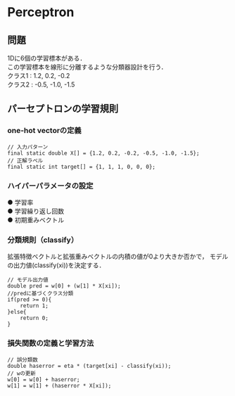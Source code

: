 # Perceptron  

## 問題  
1Dに6個の学習標本がある．  
この学習標本を線形に分離するような分類器設計を行う．  
クラス1 : 1.2, 0.2, -0.2  
クラス2 : -0.5, -1.0, -1.5  

## パーセプトロンの学習規則  
### one-hot vectorの定義  
```
// 入力パターン
final static double X[] = {1.2, 0.2, -0.2, -0.5, -1.0, -1.5};
// 正解ラベル
final static int target[] = {1, 1, 1, 0, 0, 0};
```
### ハイパーパラメータの設定 
● 学習率  
● 学習繰り返し回数  
● 初期重みベクトル  

### 分類規則（classify）  
拡張特徴ベクトルと拡張重みベクトルの内積の値が0より大きか否かで，
モデルの出力値(classify(xi))を決定する．  
```
// モデル出力値  
double pred = w[0] + (w[1] * X[xi]);  
//predに基づくクラス分類
if(pred >= 0){
    return 1; 
}else{
    return 0; 
}
```    
### 損失関数の定義と学習方法  
```
// 誤分類数
double haserror = eta * (target[xi] - classify(xi));                
// wの更新
w[0] = w[0] + haserror;
w[1] = w[1] + (haserror * X[xi]);
````
    

   
